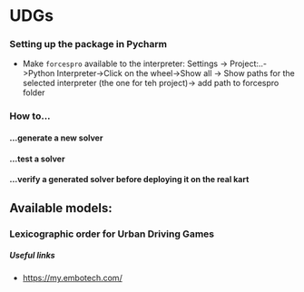 # UDGs

### Setting up the package in Pycharm

* Make `forcespro` available to the interpreter: 
  Settings -> Project:..->Python Interpreter->Click on the wheel->Show all -> Show paths for the selected interpreter (the one for teh project)-> add path to forcespro folder

### How to...

#### ...generate a new solver

#### ...test a solver

#### ...verify a generated solver before deploying it on the real kart


## Available models:

### Lexicographic order for Urban Driving Games


##### Useful links

* https://my.embotech.com/